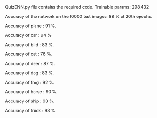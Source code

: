 
QuizDNN.py file contains the required code.
Trainable params: 298,432

Accuracy of the network on the 10000 test images: 88 % at 20th epochs.

Accuracy of plane : 91 %.

Accuracy of   car : 94 %.

Accuracy of  bird : 83 %.

Accuracy of   cat : 76 %.

Accuracy of  deer : 87 %.

Accuracy of   dog : 83 %.

Accuracy of  frog : 92 %.

Accuracy of horse : 90 %.

Accuracy of  ship : 93 %.

Accuracy of truck : 93 %
